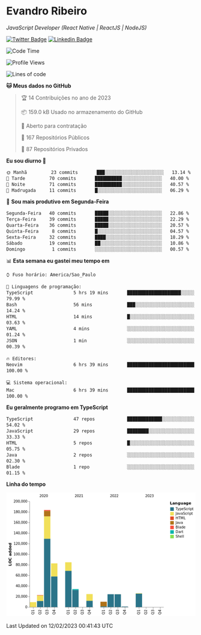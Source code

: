 # Evandro **Ribeiro**

*JavaScript Developer (React Native | ReactJS | NodeJS)*

[![Twitter Badge](https://img.shields.io/badge/-@ribeiroevandro-201B2D?style=flat-square&labelColor=201B2D&logo=twitter&logoColor=white&link=https://twitter.com/ribeiroevandro)](https://twitter.com/ribeiroevandro) 
[![Linkedin Badge](https://img.shields.io/badge/-Evandro%20Ribeiro-201B2D?style=flat-square&logo=Linkedin&logoColor=white&link=https://www.linkedin.com/in/ribeiroevandro)](https://www.linkedin.com/in/ribeiroevandro) 


<!--START_SECTION:waka-->
![Code Time](http://img.shields.io/badge/Code%20Time-3%2C110%20hrs%2033%20mins-blue)

![Profile Views](http://img.shields.io/badge/Visualizac%C3%B5es%20do%20perfil-0-blue)

![Lines of code](https://img.shields.io/badge/Desde%20o%20Hello%20World%20eu%20escrevi-527%20Thousand%20linhas%20de%20c%C3%B3digo-blue)

**🐱 Meus dados no GitHub** 

> 🏆 14 Contribuições no ano de 2023
 > 
> 📦 159.0 kB Usado no armazenamento do GitHub 
 > 
> 💼 Aberto para contratação
 > 
> 📜 167 Repositórios Públicos 
 > 
> 🔑 87 Repositórios Privados  
 > 
**Eu sou diurno 🐤** 

```text
🌞 Manhã         23 commits       ███░░░░░░░░░░░░░░░░░░░░░░   13.14 % 
🌆 Tarde         70 commits       ██████████░░░░░░░░░░░░░░░   40.00 % 
🌃 Noite         71 commits       ██████████░░░░░░░░░░░░░░░   40.57 % 
🌙 Madrugada     11 commits       █░░░░░░░░░░░░░░░░░░░░░░░░   06.29 % 

```
📅 **Sou mais produtivo em Segunda-Feira** 

```text
Segunda-Feira   40 commits       █████░░░░░░░░░░░░░░░░░░░░   22.86 % 
Terça-Feira     39 commits       █████░░░░░░░░░░░░░░░░░░░░   22.29 % 
Quarta-Feira    36 commits       █████░░░░░░░░░░░░░░░░░░░░   20.57 % 
Quinta-Feira     8 commits       █░░░░░░░░░░░░░░░░░░░░░░░░   04.57 % 
Sexta-Feira     32 commits       ████░░░░░░░░░░░░░░░░░░░░░   18.29 % 
Sábado          19 commits       ██░░░░░░░░░░░░░░░░░░░░░░░   10.86 % 
Domingo          1 commits       ░░░░░░░░░░░░░░░░░░░░░░░░░   00.57 % 

```


📊 **Esta semana eu gastei meu tempo em** 

```text
⌚︎ Fuso horário: America/Sao_Paulo

💬 Linguagens de programação: 
TypeScript               5 hrs 19 mins       ████████████████████░░░░░   79.99 % 
Bash                     56 mins             ███░░░░░░░░░░░░░░░░░░░░░░   14.24 % 
HTML                     14 mins             █░░░░░░░░░░░░░░░░░░░░░░░░   03.63 % 
YAML                     4 mins              ░░░░░░░░░░░░░░░░░░░░░░░░░   01.24 % 
JSON                     1 min               ░░░░░░░░░░░░░░░░░░░░░░░░░   00.39 % 

🔥 Editores: 
Neovim                   6 hrs 39 mins       █████████████████████████   100.00 % 

💻 Sistema operacional: 
Mac                      6 hrs 39 mins       █████████████████████████   100.00 % 

```

**Eu geralmente programo em TypeScript** 

```text
TypeScript               47 repos            █████████████░░░░░░░░░░░░   54.02 % 
JavaScript               29 repos            ████████░░░░░░░░░░░░░░░░░   33.33 % 
HTML                     5 repos             █░░░░░░░░░░░░░░░░░░░░░░░░   05.75 % 
Java                     2 repos             ░░░░░░░░░░░░░░░░░░░░░░░░░   02.30 % 
Blade                    1 repo              ░░░░░░░░░░░░░░░░░░░░░░░░░   01.15 % 

```


**Linha do tempo**

![Chart not found](https://raw.githubusercontent.com/ribeiroevandro/ribeiroevandro/main/charts/bar_graph.png) 


 Last Updated on 12/02/2023 00:41:43 UTC
<!--END_SECTION:waka-->
